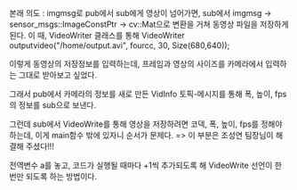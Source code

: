 본래 의도 : imgmsg로 pub에서 sub에게 영상이 넘어가면, 
sub에서 imgmsg -> sensor_msgs::ImageConstPtr -> cv::Mat으로 변환을 거쳐 동영상 파일을 저장하게 된다. 
이 때, VideoWriter 클래스를 통해 VideoWriter outputvideo("/home/output.avi", fourcc, 30, Size(680,640)); 

이렇게 동영상의 저장정보를 입력하는데, 프레임과 영상의 사이즈를 카메라에서 입력하는 그대로 받아보고 싶었다. 

그래서 pub에서 카메라의 정보를 새로 만든 VidInfo 토픽-메시지를 통해 폭, 높이, fps의 정보를 sub으로 보낸다.


그런데 sub에서 VideoWrite를 통해 영상을 저장하려면 코덱, 폭, 높이, fps를 정해야 하는데, 이게 main함수 밖에 있자니 순서가 문제다.
=> 이 부분은 조성연 팀장님이 해결해 주셨다!!!

전역변수 a를 놓고, 코드가 실행될 때마다 +1씩 추가되도록 해 VideoWrite 선언이 한 번만 되도록 하는 방법이다. 
